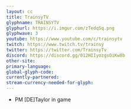 ```yaml
---
layout: cc
title: TrainsyTV
glyphname: TRAINSYTV
glyphurl: https://i.imgur.com/zTedqSq.png
glyphwave: 3
youtube: https://www.youtube.com/c/trainsytv
twitch: https://www.twitch.tv/trainsy
twitter: https://twitter.com/TrainsyTv
discord: https://discord.gg/012HIIyozgsOiKw8b
other-site: 
primary-language: 
global-glyph-code: 
currently-partnered: 
stream-currency-needed-for-glyph: 
---
```

* PM [DE]Taylor in game
